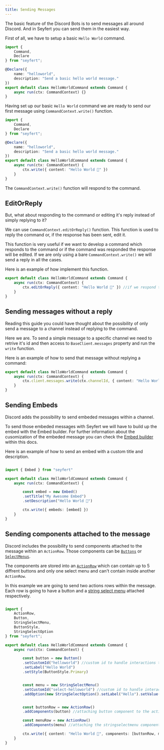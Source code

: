 ```yaml
---
title: Sending Messages
---
```


The basic feature of the Discord Bots is to send messages all around Discord. And in Seyfert you can send them in the easiest way.

First of all, we have to setup a basic `Hello World` command.

```ts title="src/commands/helloworld.ts" showLineNumbers
import {
	Command,
	Declare
} from "seyfert";

@Declare({
	name: "helloworld",
	description: "Send a basic hello world message."
})
export default class HelloWorldCommand extends Command {
	async run(ctx: CommandContext) {}
}
```

Having set up our basic `Hello World` command we are ready to send our first message using `CommandContext.write()` function.

```ts title="src/commands/helloworld.ts" showLineNumbers
import {
	Command,
	Declare
} from "seyfert";

@Declare({
	name: "helloworld",
	description: "Send a basic hello world message."
})
export default class HelloWorldCommand extends Command {
    async run(ctx: CommandContext) {
        ctx.write({ content: "Hello World 👋" })
    }
}
```

The `CommandContext.write()` function will respond to the command.

## EditOrReply

But, what about responding to the command or editing it's reply instead of simply replying to it?

We can use `CommandContext.editOrReply()` function. This function is used to reply the command or, if the response has been sent, edit it. 

This function is very useful if we want to develop a command which responds to the command or if the command was responded the response will be edited. If we are only using a bare `CommandContext.write()` we will send a reply in all the cases.

Here is an example of how implement this function. 

```ts title="src/commands/helloworld.ts" showLineNumbers
export default class HelloWorldCommand extends Command {
	async run(ctx: CommandContext) {
        ctx.editOrReply({ content: "Hello World 👋" }) //if we respond to the command before executing this function the response will be edited instead of sent.
    }
}
```

## Sending messages without a reply

Reading this guide you could have thought about the possibility of only send a message to a channel instead of replying to the command.

Here we are. To send a simple message to a specific channel we need to retrive it's id and then access to `BaseClient.messages` property and run the `write` function.

Here is an example of how to send that message without replying a command:

```ts title="src/commands/helloworld.ts" showLineNumbers
export default class HelloWorldCommand extends Command {
    async run(ctx: CommandContext) {
        ctx.client.messages.write(ctx.channelId, { content: "Hello World 👋" })
    }
}
```

## Sending Embeds

Discord adds the possibility to send embeded messages within a channel. 

To send those embeded messages with Seyfert we will have to build up the embed with the Embed builder. For further information about the cusomization of the embeded message you can check the [Embed builder](/api/classes/embed) within this docs.

Here is an example of how to send an embed with a custom title and description.

```ts title="src/commands/helloworld.ts" showLineNumbers

import { Embed } from "seyfert"

export default class HelloWorldCommand extends Command {
	async run(ctx: CommandContext) {

		const embed = new Embed()
		.setTitle("My Awesome Embed")
		.setDescription("Hello World 👋")

        ctx.write({ embeds: [embed] })
    }
}
```

## Sending components attached to the message

Discord includes the possibility to send components attached to the message within an `ActionRow`. Those components can be [`Buttons`](/api/classes/button) or [`SelectMenus`](/api/classes/selectmenu/).

The components are stored into an [`ActionRow`](/api/classes/actionrow) which can contain up to 5 diffrent buttons and only one select menu and can't contain inside another `ActionRow`.

In this example we are going to send two actions rows within the message. Each row is going to have a button and a [string select menu](/api/classes/stringselectmenu) attached respectively.

```ts title="src/commands/helloworld.ts" showLineNumbers

import { 
	ActionRow,
	Button, 
	StringSelectMenu,
	ButtonStyle,
	StringSelectOption
} from "seyfert";

export default class HelloWorldCommand extends Command {
	async run(ctx: CommandContext) {

		const button = new Button()
		.setCustomId("helloworld") //custom id to handle interactions triggered by this component
		.setLabel("Hello World")
		.setStyle(ButtonStyle.Primary)


		const menu = new StringSelectMenu()
		.setCustomId("select-helloworld") //custom id to handle interaction triggered by this component
		.addOption(new StringSelectOption().setLabel("Hello").setValue("option_1"))


		const buttonRow = new ActionRow()
		.addComponents(button) //attaching button component to the actionrow

		const menuRow = new ActionRow()
		.addComponents(menu) //attaching the stringselectmenu component to the actionrow

        ctx.write({ content: "Hello World 👋", components: [buttonRow, menuRow] });
    }
}
```